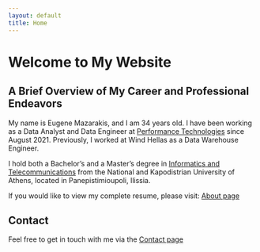 ```yaml
---
layout: default
title: Home
---
```


# Welcome to My Website

## A Brief Overview of My Career and Professional Endeavors
My name is Eugene Mazarakis, and I am 34 years old. I have been working as a Data Analyst and Data Engineer at [Performance Technologies](https://www.performance.gr/) since August 2021. Previously, I worked at Wind Hellas as a Data Warehouse Engineer. 

I hold both a Bachelor’s and a Master’s degree in [Informatics and Telecommunications](https://www.di.uoa.gr/) from the National and Kapodistrian University of Athens, located in Panepistimioupoli, Ilissia.

If you would like to view my complete resume, please visit: [About page](/about)


## Contact
Feel free to get in touch with me via the [Contact page](/contact)
